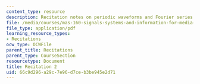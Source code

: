 ```yaml
---
content_type: resource
description: Recitation notes on periodic waveforms and Fourier series.
file: /media/courses/mas-160-signals-systems-and-information-for-media-technology-fall-2007/66c9d296a29c7e96d7ceb3be945e2d71_rec2.pdf
file_type: application/pdf
learning_resource_types:
- Recitations
ocw_type: OCWFile
parent_title: Recitations
parent_type: CourseSection
resourcetype: Document
title: Recitation 2
uid: 66c9d296-a29c-7e96-d7ce-b3be945e2d71
---
```

